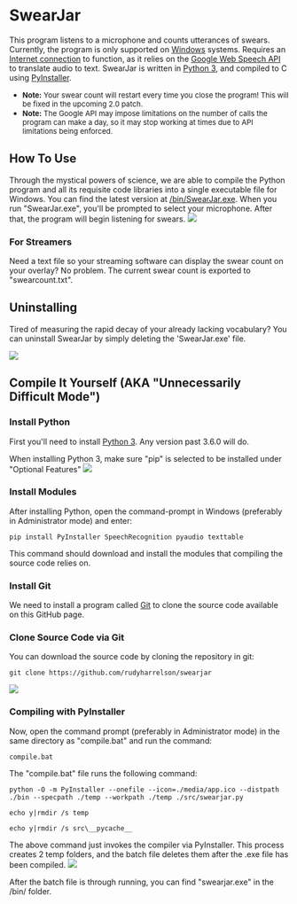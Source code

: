 # SwearJar
This program listens to a microphone and counts utterances of swears. Currently, the program is only supported on [Windows](https://www.microsoft.com/en-us/windows) systems. Requires an [Internet connection](https://simple.wikipedia.org/wiki/Internet) to function, as it relies on the [Google Web Speech API](https://www.google.com/chrome/demos/speech.html) to translate audio to text. SwearJar is written in [Python 3](https://www.python.org/downloads/), and compiled to C using [PyInstaller](https://www.pyinstaller.org/).

+ <span style="font-size:small">**Note:** Your swear count will restart every time you close the program! This will be fixed in the upcoming 2.0 patch.</span>
+ <span style="font-size:small">**Note:** The Google API may impose limitations on the number of calls the program can make a day, so it may stop working at times due to API limitations being enforced. </span>

## How To Use
Through the mystical powers of science, we are able to compile the Python program and all its requisite code libraries into a single executable file for Windows. You can find the latest version at [/bin/SwearJar.exe](https://github.com/rudyharrelson/SwearJar/raw/master/bin/SwearJar.exe). When you run "SwearJar.exe", you'll be prompted to select your microphone. After that, the program will begin listening for swears. 
![](https://i.imgur.com/jzR0lHd.png)

### For Streamers
Need a text file so your streaming software can display the swear count on your overlay? No problem. The current swear count is exported to "swearcount.txt". 

## Uninstalling
Tired of measuring the rapid decay of your already lacking vocabulary? You can uninstall SwearJar by simply deleting the 'SwearJar.exe' file. 

![](https://i.imgur.com/5lQ5VQc.png)

## Compile It Yourself (AKA "Unnecessarily Difficult Mode")
### Install Python
First you'll need to install [Python 3](https://www.python.org/downloads/). Any version past 3.6.0 will do. 

When installing Python 3, make sure "pip" is selected to be installed under "Optional Features"
![](https://i.imgur.com/NhE3hKR.png)

### Install Modules
After installing Python, open the command-prompt in Windows (preferably in Administrator mode) and enter:

```pip install PyInstaller SpeechRecognition pyaudio texttable```

This command should download and install the modules that compiling the source code relies on. 

### Install Git
We need to install a program called [Git](https://git-scm.com/download/win) to clone the source code available on this GitHub page.

### Clone Source Code via Git
You can download the source code by cloning the repository in git:

```git clone https://github.com/rudyharrelson/swearjar```

![](https://i.imgur.com/em6TLX3.png)

### Compiling with PyInstaller

Now, open the command prompt (preferably in Administrator mode) in the same directory as "compile.bat" and run the command:

```compile.bat```

The "compile.bat" file runs the following command:

```
python -O -m PyInstaller --onefile --icon=./media/app.ico --distpath ./bin --specpath ./temp --workpath ./temp ./src/swearjar.py

echo y|rmdir /s temp

echo y|rmdir /s src\__pycache__
```
The above command just invokes the compiler via PyInstaller. This process creates 2 temp folders, and the batch file deletes them after the .exe file has been compiled.
![](https://i.imgur.com/tuqUuSo.png)

After the batch file is through running, you can find "swearjar.exe" in the /bin/ folder. 
